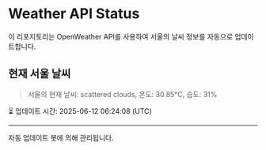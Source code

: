 
# Weather API Status

이 리포지토리는 OpenWeather API를 사용하여 서울의 날씨 정보를 자동으로 업데이트합니다.

## 현재 서울 날씨
> 서울의 현재 날씨: scattered clouds, 온도: 30.85°C, 습도: 31%

⏳ 업데이트 시간: 2025-06-12 06:24:08 (UTC)

---
자동 업데이트 봇에 의해 관리됩니다.
